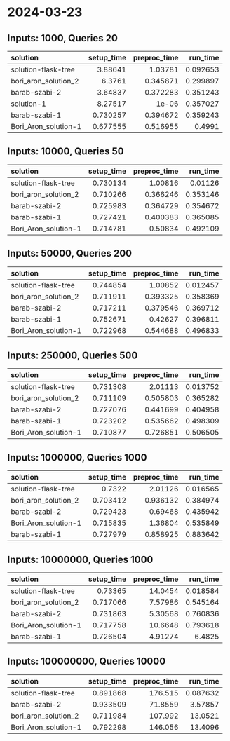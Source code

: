 # 2024-03-23

## Inputs: 1000, Queries 20

| solution             |   setup_time |   preproc_time |   run_time |
|:---------------------|-------------:|---------------:|-----------:|
| solution-flask-tree  |     3.88641  |       1.03781  |   0.092653 |
| bori_aron_solution_2 |     6.3761   |       0.345871 |   0.299897 |
| barab-szabi-2        |     3.64837  |       0.372283 |   0.351243 |
| solution-1           |     8.27517  |       1e-06    |   0.357027 |
| barab-szabi-1        |     0.730257 |       0.394672 |   0.359243 |
| Bori_Aron_solution-1 |     0.677555 |       0.516955 |   0.4991   |

## Inputs: 10000, Queries 50

| solution             |   setup_time |   preproc_time |   run_time |
|:---------------------|-------------:|---------------:|-----------:|
| solution-flask-tree  |     0.730134 |       1.00816  |   0.01126  |
| bori_aron_solution_2 |     0.710266 |       0.366246 |   0.353146 |
| barab-szabi-2        |     0.725983 |       0.364729 |   0.354672 |
| barab-szabi-1        |     0.727421 |       0.400383 |   0.365085 |
| Bori_Aron_solution-1 |     0.714781 |       0.50834  |   0.492109 |

## Inputs: 50000, Queries 200

| solution             |   setup_time |   preproc_time |   run_time |
|:---------------------|-------------:|---------------:|-----------:|
| solution-flask-tree  |     0.744854 |       1.00852  |   0.012457 |
| bori_aron_solution_2 |     0.711911 |       0.393325 |   0.358369 |
| barab-szabi-2        |     0.717211 |       0.379546 |   0.369712 |
| barab-szabi-1        |     0.752671 |       0.42627  |   0.396811 |
| Bori_Aron_solution-1 |     0.722968 |       0.544688 |   0.496833 |

## Inputs: 250000, Queries 500

| solution             |   setup_time |   preproc_time |   run_time |
|:---------------------|-------------:|---------------:|-----------:|
| solution-flask-tree  |     0.731308 |       2.01113  |   0.013752 |
| bori_aron_solution_2 |     0.711109 |       0.505803 |   0.365282 |
| barab-szabi-2        |     0.727076 |       0.441699 |   0.404958 |
| barab-szabi-1        |     0.723202 |       0.535662 |   0.498309 |
| Bori_Aron_solution-1 |     0.710877 |       0.726851 |   0.506505 |

## Inputs: 1000000, Queries 1000

| solution             |   setup_time |   preproc_time |   run_time |
|:---------------------|-------------:|---------------:|-----------:|
| solution-flask-tree  |     0.7322   |       2.01126  |   0.016565 |
| bori_aron_solution_2 |     0.703412 |       0.936132 |   0.384974 |
| barab-szabi-2        |     0.729423 |       0.69468  |   0.435942 |
| Bori_Aron_solution-1 |     0.715835 |       1.36804  |   0.535849 |
| barab-szabi-1        |     0.727979 |       0.858925 |   0.883642 |

## Inputs: 10000000, Queries 1000

| solution             |   setup_time |   preproc_time |   run_time |
|:---------------------|-------------:|---------------:|-----------:|
| solution-flask-tree  |     0.73365  |       14.0454  |   0.018584 |
| bori_aron_solution_2 |     0.717066 |        7.57986 |   0.545164 |
| barab-szabi-2        |     0.731863 |        5.30568 |   0.760836 |
| Bori_Aron_solution-1 |     0.717758 |       10.6648  |   0.793618 |
| barab-szabi-1        |     0.726504 |        4.91274 |   6.4825   |

## Inputs: 100000000, Queries 10000

| solution             |   setup_time |   preproc_time |   run_time |
|:---------------------|-------------:|---------------:|-----------:|
| solution-flask-tree  |     0.891868 |       176.515  |   0.087632 |
| barab-szabi-2        |     0.933509 |        71.8559 |   3.57857  |
| bori_aron_solution_2 |     0.711984 |       107.992  |  13.0521   |
| Bori_Aron_solution-1 |     0.792298 |       146.056  |  13.4096   |